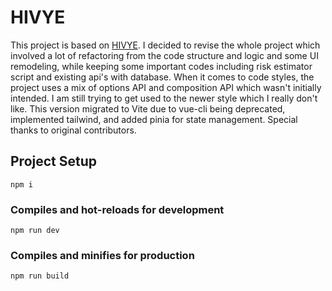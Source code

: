 # HIVYE
This project is based on [HIVYE](https://github.com/AaronVillano/Mobile_Application.git).  I decided to revise the whole project which involved a lot of refactoring from the code structure and logic and some UI remodeling, while keeping some important codes including risk estimator script and existing api's with database. When it comes to code styles, the project uses a mix of options API and composition API which wasn't initially intended. I am still trying to get used to the newer style which I really don't like. This version migrated to Vite due to vue-cli being deprecated, implemented tailwind, and added pinia for state management. Special thanks to original contributors.

## Project Setup
```
npm i
```
### Compiles and hot-reloads for development
```
npm run dev
```
### Compiles and minifies for production
```
npm run build
```
